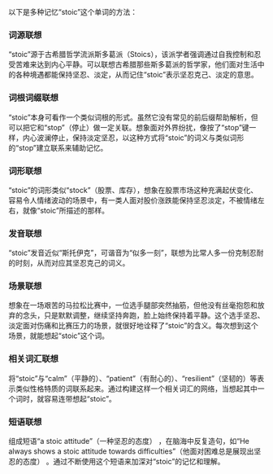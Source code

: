 以下是多种记忆“stoic”这个单词的方法：

### 词源联想
“stoic”源于古希腊哲学流派斯多葛派（Stoics），该派学者强调通过自我控制和忍受苦难来达到内心平静。可以联想古希腊那些斯多葛派的哲学家，他们面对生活中的各种境遇都能保持坚忍、淡定，从而记住“stoic”表示坚忍克己、淡定的意思。 

### 词根词缀联想 
“stoic”本身可看作一个类似词根的形式。虽然它没有常见的前后缀帮助解析，但可以把它和“stop”（停止）做一定关联。想象面对外界纷扰，像按了“stop”键一样，内心波澜停止，保持淡定坚忍，以这种方式将“stoic”的词义与类似词形的“stop”建立联系来辅助记忆。

### 词形联想
“stoic”的词形类似“stock”（股票、库存），想象在股票市场这种充满起伏变化、容易令人情绪波动的场景中，有一类人面对股价涨跌能保持坚忍淡定，不被情绪左右，就像“stoic”所描述的那样。 

### 发音联想
“stoic”发音近似“斯托伊克”，可谐音为“似多一刻”，联想为比常人多一份克制忍耐的时刻，从而对应其坚忍克己的词义。 

### 场景联想
想象在一场艰苦的马拉松比赛中，一位选手腿部突然抽筋，但他没有丝毫抱怨和放弃的念头，只是默默调整，继续坚持奔跑，脸上始终保持着平静。这个选手坚忍、淡定面对伤痛和比赛压力的场景，就很好地诠释了“stoic”的含义。每次想到这个场景，就能想起“stoic”这个词。 

### 相关词汇联想 
将“stoic”与“calm”（平静的）、“patient”（有耐心的）、“resilient”（坚韧的）等表示类似性格特质的词联系起来。通过构建这样一个相关词汇的网络，当想起其中一个词时，就容易连带想起“stoic”。 

### 短语联想 
组成短语“a stoic attitude”（一种坚忍的态度） ，在脑海中反复造句，如“He always shows a stoic attitude towards difficulties”（他面对困难总是展现出坚忍的态度） 。通过不断使用这个短语来加深对“stoic”的记忆和理解。 